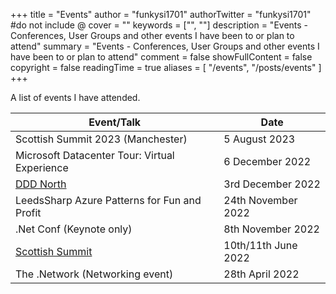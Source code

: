 +++
title = "Events"
author = "funkysi1701"
authorTwitter = "funkysi1701" #do not include @
cover = ""
keywords = ["", ""]
description = "Events - Conferences, User Groups and other events I have been to or plan to attend"
summary = "Events - Conferences, User Groups and other events I have been to or plan to attend"
comment = false
showFullContent = false
copyright = false
readingTime = true
aliases = [
    "/events",
    "/posts/events"
]
+++

A list of events I have attended.

| Event/Talk | Date |
| --- | --- |
| Scottish Summit 2023 (Manchester) | 5 August 2023 |
| Microsoft Datacenter Tour: Virtual Experience | 6 December 2022   | 
| [DDD North](/posts/2022/ddd-north)            | 3rd December 2022 |
| LeedsSharp Azure Patterns for Fun and Profit | 24th November 2022 |
| .Net Conf (Keynote only) | 8th November 2022 |
| [Scottish Summit](/posts/2022/scottishsummit/) | 10th/11th June 2022|
| The .Network (Networking event) | 28th April 2022 |

